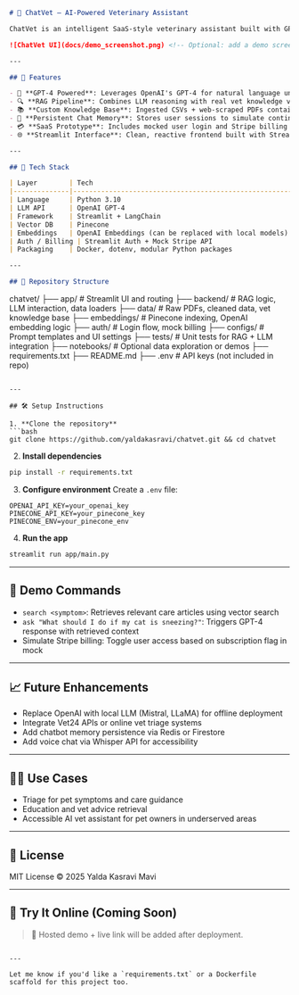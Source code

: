
```markdown
# 🐾 ChatVet — AI-Powered Veterinary Assistant

ChatVet is an intelligent SaaS-style veterinary assistant built with GPT-4, LangChain, and RAG (Retrieval-Augmented Generation). It provides pet owners with instant, personalized health triage and care guidance using a secure, subscription-ready interface.

![ChatVet UI](docs/demo_screenshot.png) <!-- Optional: add a demo screenshot -->

---

## 🚀 Features

- 🧠 **GPT-4 Powered**: Leverages OpenAI's GPT-4 for natural language understanding and veterinary reasoning.
- 🔍 **RAG Pipeline**: Combines LLM reasoning with real vet knowledge via Pinecone and LangChain.
- 📚 **Custom Knowledge Base**: Ingested CSVs + web-scraped PDFs containing pet care protocols and symptom data.
- 💾 **Persistent Chat Memory**: Stores user sessions to simulate continuity in conversation.
- 💳 **SaaS Prototype**: Includes mocked user login and Stripe billing for a subscription-like experience.
- 🌐 **Streamlit Interface**: Clean, reactive frontend built with Streamlit for rapid deployment.

---

## 🧱 Tech Stack

| Layer        | Tech                                                   |
|--------------|--------------------------------------------------------|
| Language     | Python 3.10                                            |
| LLM API      | OpenAI GPT-4                                           |
| Framework    | Streamlit + LangChain                                  |
| Vector DB    | Pinecone                                               |
| Embeddings   | OpenAI Embeddings (can be replaced with local models)  |
| Auth / Billing | Streamlit Auth + Mock Stripe API                    |
| Packaging    | Docker, dotenv, modular Python packages                |

---

## 📁 Repository Structure

```

chatvet/
├── app/                  # Streamlit UI and routing
├── backend/              # RAG logic, LLM interaction, data loaders
├── data/                 # Raw PDFs, cleaned data, vet knowledge base
├── embeddings/           # Pinecone indexing, OpenAI embedding logic
├── auth/                 # Login flow, mock billing
├── configs/              # Prompt templates and UI settings
├── tests/                # Unit tests for RAG + LLM integration
├── notebooks/            # Optional data exploration or demos
├── requirements.txt
├── README.md
├── .env                  # API keys (not included in repo)

````

---

## 🛠 Setup Instructions

1. **Clone the repository**
```bash
git clone https://github.com/yaldakasravi/chatvet.git && cd chatvet
````

2. **Install dependencies**

```bash
pip install -r requirements.txt
```

3. **Configure environment**
   Create a `.env` file:

```
OPENAI_API_KEY=your_openai_key
PINECONE_API_KEY=your_pinecone_key
PINECONE_ENV=your_pinecone_env
```

4. **Run the app**

```bash
streamlit run app/main.py
```

---

## 🧪 Demo Commands

* `search <symptom>`: Retrieves relevant care articles using vector search
* `ask "What should I do if my cat is sneezing?"`: Triggers GPT-4 response with retrieved context
* Simulate Stripe billing: Toggle user access based on subscription flag in mock

---

## 📈 Future Enhancements

* Replace OpenAI with local LLM (Mistral, LLaMA) for offline deployment
* Integrate Vet24 APIs or online vet triage systems
* Add chatbot memory persistence via Redis or Firestore
* Add voice chat via Whisper API for accessibility

---

## 👩‍⚕️ Use Cases

* Triage for pet symptoms and care guidance
* Education and vet advice retrieval
* Accessible AI vet assistant for pet owners in underserved areas

---

## 📄 License

MIT License © 2025 Yalda Kasravi Mavi

---

## 🤖 Try It Online (Coming Soon)

> 🔗 Hosted demo + live link will be added after deployment.

```

---

Let me know if you'd like a `requirements.txt` or a Dockerfile scaffold for this project too.
```
